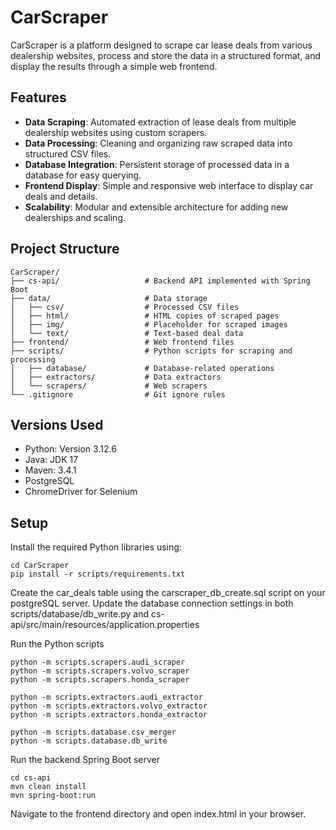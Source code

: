 # CarScraper

CarScraper is a platform designed to scrape car lease deals from various dealership websites, process and store the data in a structured format, and display the results through a simple web frontend.

## Features

- **Data Scraping**: Automated extraction of lease deals from multiple dealership websites using custom scrapers.
- **Data Processing**: Cleaning and organizing raw scraped data into structured CSV files.
- **Database Integration**: Persistent storage of processed data in a database for easy querying.
- **Frontend Display**: Simple and responsive web interface to display car deals and details.
- **Scalability**: Modular and extensible architecture for adding new dealerships and scaling.

## Project Structure

```plaintext
CarScraper/
├── cs-api/                   # Backend API implemented with Spring Boot
├── data/                     # Data storage
│   ├── csv/                  # Processed CSV files
│   ├── html/                 # HTML copies of scraped pages
│   ├── img/                  # Placeholder for scraped images
│   └── text/                 # Text-based deal data
├── frontend/                 # Web frontend files
├── scripts/                  # Python scripts for scraping and processing
│   ├── database/             # Database-related operations
│   ├── extractors/           # Data extractors
│   └── scrapers/             # Web scrapers
└── .gitignore                # Git ignore rules
```

## Versions Used
- Python: Version 3.12.6
- Java: JDK 17
- Maven: 3.4.1
- PostgreSQL
- ChromeDriver for Selenium

## Setup
Install the required Python libraries using:
```code
cd CarScraper
pip install -r scripts/requirements.txt
```

Create the car_deals table using the carscraper_db_create.sql script on your postgreSQL server. Update the database connection settings in both scripts/database/db_write.py and cs-api/src/main/resources/application.properties

Run the Python scripts
```code
python -m scripts.scrapers.audi_scraper
python -m scripts.scrapers.volvo_scraper
python -m scripts.scrapers.honda_scraper

python -m scripts.extractors.audi_extractor
python -m scripts.extractors.volvo_extractor
python -m scripts.extractors.honda_extractor

python -m scripts.database.csv_merger
python -m scripts.database.db_write
```

Run the backend Spring Boot server
```code
cd cs-api
mvn clean install
mvn spring-boot:run
```

Navigate to the frontend directory and open index.html in your browser.